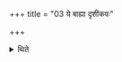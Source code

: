 +++
title = "03 ये बाह्या दृशीकवः"

+++

<details><summary>थिते</summary>

ये बाह्या दृशीकवः स्युस्ते विब्रूयुः ३
</details>

